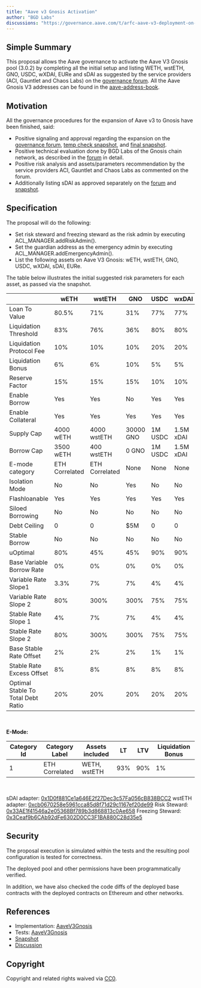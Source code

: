 ```yaml
---
title: "Aave v3 Gnosis Activation"
author: "BGD Labs"
discussions: "https://governance.aave.com/t/arfc-aave-v3-deployment-on-gnosischain/14695"
---
```


## Simple Summary

This proposal allows the Aave governance to activate the Aave V3 Gnosis pool (3.0.2) by completing all the initial setup and listing WETH, wstETH, GNO, USDC, wXDAI, EURe and sDAI as suggested by the service providers (ACI, Gauntlet and Chaos Labs) on the [governance forum](https://governance.aave.com/t/arfc-aave-v3-deployment-on-gnosischain/14695). All the Aave Gnosis V3 addresses can be found in the [aave-address-book](https://github.com/bgd-labs/aave-address-book/blob/main/src/AaveV3Gnosis.sol).

## Motivation

All the governance procedures for the expansion of Aave v3 to Gnosis have been finished, said:

- Positive signaling and approval regarding the expansion on the [governance forum](https://governance.aave.com/t/temp-check-aave-v3-deployment-on-gnosischain/14514), [temp check snapshot](https://snapshot.org/#/aave.eth/proposal/0x659d9d54c19fb6b00e1b6061331d3d7d5d5ceab552c76e24dc1a6fe9a15d2c8d), and [final snapshot](https://snapshot.org/#/aave.eth/proposal/0xb62c93a8b3590dc46eed92b223da5fcbbf6b52f1f79a0c2fcd80bbc0afea59d8).
- Positive technical evaluation done by BGD Labs of the Gnosis chain network, as described in the [forum](https://governance.aave.com/t/bgd-aave-gnosischain-infrastructure-technical-evaluation/14915) in detail.
- Positive risk analysis and assets/parameters recommendation by the service providers ACI, Gauntlet and Chaos Labs as commented on the forum.
- Additionally listing sDAI as approved separately on the [forum](https://governance.aave.com/t/arfc-sdai-onboarding-on-aave-v3-gnosis-pool/15111) and [snapshot](https://snapshot.org/#/aave.eth/proposal/0x31703294f1129b579e98f9384fc95ad39e13eafca127f036d0cc20e927d98f56).

## Specification

The proposal will do the following:

- Set risk steward and freezing steward as the risk admin by executing ACL_MANAGER.addRiskAdmin().
- Set the guardian address as the emergency admin by executing ACL_MANAGER.addEmergencyAdmin().
- List the following assets on Aave V3 Gnosis: wETH, wstETH, GNO, USDC, wXDAI, sDAI, EURe.

The table below illustrates the initial suggested risk parameters for each asset, as passed via the snapshot.

|                                    | wETH           | wstETH         | GNO       | USDC    | wxDAI     | EURe      |
| ---------------------------------- | -------------- | -------------- | --------- | ------- | --------- | --------- |
| Loan To Value                      | 80.5%          | 71%            | 31%       | 77%     | 77%       | 0%        |
| Liquidation Threshold              | 83%            | 76%            | 36%       | 80%     | 80%       | 0%        |
| Liquidation Protocol Fee           | 10%            | 10%            | 10%       | 20%     | 20%       | 10%       |
| Liquidation Bonus                  | 6%             | 6%             | 10%       | 5%      | 5%        | 0%        |
| Reserve Factor                     | 15%            | 15%            | 15%       | 10%     | 10%       | 15%       |
| Enable Borrow                      | Yes            | Yes            | No        | Yes     | Yes       | Yes       |
| Enable Collateral                  | Yes            | Yes            | Yes       | Yes     | Yes       | No        |
| Supply Cap                         | 4000 wETH      | 4000 wstETH    | 30000 GNO | 1M USDC | 1.5M xDAI | 1.5M EURe |
| Borrow Cap                         | 3500 wETH      | 400 wstETH     | 0 GNO     | 1M USDC | 1.5M xDAI | 1.5M EURe |
| E-mode category                    | ETH Correlated | ETH Correlated | None      | None    | None      | None      |
| Isolation Mode                     | No             | No             | Yes       | No      | No        | No        |
| Flashloanable                      | Yes            | Yes            | Yes       | Yes     | Yes       | Yes       |
| Siloed Borrowing                   | No             | No             | No        | No      | No        | No        |
| Debt Ceiling                       | 0              | 0              | $5M       | 0       | 0         | 0         |
| Stable Borrow                      | No             | No             | No        | No      | No        | No        |
| uOptimal                           | 80%            | 45%            | 45%       | 90%     | 90%       | 90%       |
| Base Variable Borrow Rate          | 0%             | 0%             | 0%        | 0%      | 0%        | 0%        |
| Variable Rate Slope1               | 3.3%           | 7%             | 7%        | 4%      | 4%        | 4%        |
| Variable Rate Slope 2              | 80%            | 300%           | 300%      | 75%     | 75%       | 75%       |
| Stable Rate Slope 1                | 4%             | 7%             | 7%        | 4%      | 4%        | 4%        |
| Stable Rate Slope 2                | 80%            | 300%           | 300%      | 75%     | 75%       | 75%       |
| Base Stable Rate Offset            | 2%             | 2%             | 2%        | 1%      | 1%        | 1%        |
| Stable Rate Excess Offset          | 8%             | 8%             | 8%        | 8%      | 8%        | 8%        |
| Optimal Stable To Total Debt Ratio | 20%            | 20%            | 20%       | 20%     | 20%       | 20%       |

<br/>

**E-Mode:**

| Category Id | Category Label | Assets included | LT  | LTV | Liquidation Bonus |
| ----------- | -------------- | --------------- | --- | --- | ----------------- |
| 1           | ETH Correlated | WETH, wstETH    | 93% | 90% | 1%                |

<br/>

sDAI adapter: [0x1D0f881Ce1a646E2f27Dec3c57Fa056cB838BCC2](https://gnosisscan.io/address/0x1D0f881Ce1a646E2f27Dec3c57Fa056cB838BCC2)
wstETH adapter: [0xcb0670258e5961cca85d8f71d29c1167ef20de99](https://gnosisscan.io/address/0xcb0670258e5961cca85d8f71d29c1167ef20de99)
Risk Steward: [0x33AE1f41546a2e05368Bf789b3d868813c0Ae658](https://gnosisscan.io/address/0x33AE1f41546a2e05368Bf789b3d868813c0Ae658)
Freezing Steward: [0x3Ceaf9b6CAb92dFe6302D0CC3F1BA880C28d35e5](https://gnosisscan.io/address/0x3Ceaf9b6CAb92dFe6302D0CC3F1BA880C28d35e5)

## Security

The proposal execution is simulated within the tests and the resulting pool configuration is tested for correctness.

The deployed pool and other permissions have been programmatically verified.

In addition, we have also checked the code diffs of the deployed base contracts with the deployed contracts on Ethereum and other networks.

## References

- Implementation: [AaveV3Gnosis](https://github.com/bgd-labs/aave-proposals-v3/blob/main/src/20231026_AaveV3Gnosis_AaveV3GnosisActivation/AaveV3Gnosis_AaveV3GnosisActivation_20231026.sol)
- Tests: [AaveV3Gnosis](https://github.com/bgd-labs/aave-proposals-v3/blob/main/src/20231026_AaveV3Gnosis_AaveV3GnosisActivation/AaveV3Gnosis_AaveV3GnosisActivation_20231026.t.sol)
- [Snapshot](https://snapshot.org/#/aave.eth/proposal/0xb62c93a8b3590dc46eed92b223da5fcbbf6b52f1f79a0c2fcd80bbc0afea59d8)
- [Discussion](https://governance.aave.com/t/arfc-aave-v3-deployment-on-gnosischain/14695)

## Copyright

Copyright and related rights waived via [CC0](https://creativecommons.org/publicdomain/zero/1.0/).
